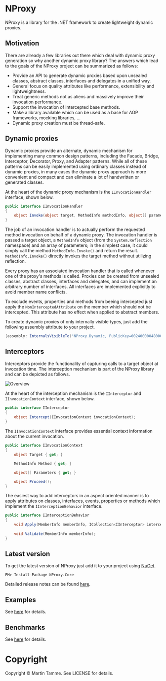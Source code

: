 ﻿# NProxy

NProxy is a library for the .NET framework to create lightweight dynamic proxies.

## Motivation

There are already a few libraries out there which deal with dynamic proxy generation so why another dynamic proxy library?
The answers which lead to the goals of the NProxy project can be summarized as follows:

* Provide an API to generate dynamic proxies based upon unsealed classes, abstract classes, interfaces and delegates in a unified way.
* General focus on quality attributes like performance, extensibility and lightweightness.
* Treat generic methods not as aliens and massively improve their invocation performance.
* Support the invocation of intercepted base methods.
* Make a library available which can be used as a base for AOP frameworks, mocking libraries, ...
* Dynamic proxy creation must be thread-safe.

## Dynamic proxies

Dynamic proxies provide an alternate, dynamic mechanism for implementing many common design patterns,
including the Facade, Bridge, Interceptor, Decorator, Proxy, and Adapter patterns. While all of these
patterns can be easily implemented using ordinary classes instead of dynamic proxies, in many cases the
dynamic proxy approach is more convenient and compact and can eliminate a lot of handwritten or generated
classes.

At the heart of the dynamic proxy mechanism is the `IInvocationHandler` interface, shown below.

```csharp
public interface IInvocationHandler
{
    object Invoke(object target, MethodInfo methodInfo, object[] parameters);
}
```

The job of an invocation handler is to actually perform the requested method invocation on behalf of a dynamic
proxy. The invocation handler is passed a target object, a `MethodInfo` object (from the `System.Reflection` namespace)
and an array of parameters; in the simplest case, it could simply call the method `MethodInfo.Invoke()` and return the
result. `MethodInfo.Invoke()` directly invokes the target method without utilizing reflection.

Every proxy has an associated invocation handler that is called whenever one of the proxy's methods is called.
Proxies can be created from unsealed classes, abstract classes, interfaces and delegates, and can implement
an arbitrary number of interfaces. All interfaces are implemented explicitly to avoid member name conflicts.

To exclude events, properties and methods from beeing intercepted just apply the `NonInterceptedAttribute` on the
member which should not be intercepted. This attribute has no effect when applied to abstract members.

To create dynamic proxies of only internally visible types, just add the following assembly attribute to your project.

```csharp
[assembly: InternalsVisibleTo("NProxy.Dynamic, PublicKey=002400000480000094000000060200000024000052534131000400000100010031d0e185f342141fb582a63c5c3706ee107a49b7c4c988587512e9cf2d02473280bd9d5cf129d118978bb753339b1819c5f836a0940a0c3ec153ccad71b4786a388da0b4b9531b405d57ce00ac02ee019001eb1bcfdaa0afa1d1542adec526e1165ce740dd2d31ad682c4c8d9b305bc64c3ebb029dffa773d1f9e0e9a5847885")]
```

## Interceptors

Interceptors provide the functionality of capturing calls to a target object at invocation time. The interception mechanism
is part of the NProxy library and can be depicted as follows.

![Overview](https://raw.github.com/mtamme/NProxy/master/Documentation/Overview.png "Overview")

At the heart of the interception mechanism is the `IInterceptor` and `IInvocationContext` interface,
shown below.

```csharp
public interface IInterceptor
{
    object Intercept(IInvocationContext invocationContext);
}
```

The `IInvocationContext` interface provides essential context information about the current invocation.

```csharp
public interface IInvocationContext
{
    object Target { get; }

    MethodInfo Method { get; }

    object[] Parameters { get; }

    object Proceed();
}
```

The easiest way to add interceptors in an aspect oriented manner is to apply attributes on classes, interfaces, events, properties or methods which
implement the `IInterceptionBehavior` interface.

```csharp
public interface IInterceptionBehavior
{
    void Apply(MemberInfo memberInfo, ICollection<IInterceptor> interceptors);
	
    void Validate(MemberInfo memberInfo);
}
```

## Latest version

To get the latest version of NProxy just add it to your project using [NuGet](http://nuget.org/packages/NProxy.Core).

```
PM> Install-Package NProxy.Core
```

Detailed release notes can be found [here](https://github.com/mtamme/NProxy/blob/master/Documentation/RELEASE-NOTES.md).

## Examples

See [here](https://github.com/mtamme/NProxy/blob/master/Documentation/EXAMPLES.md) for details.

## Benchmarks

See [here](https://github.com/mtamme/NProxy/blob/master/Documentation/BENCHMARKS.md) for details.

# Copyright

Copyright © Martin Tamme. See LICENSE for details.

